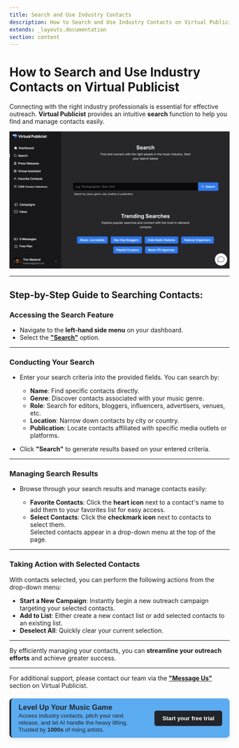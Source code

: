 ```yaml
---
title: Search and Use Industry Contacts 
description: How to Search and Use Industry Contacts on Virtual Publicist
extends: _layouts.documentation
section: content
---
```

# How to Search and Use Industry Contacts on Virtual Publicist

Connecting with the right industry professionals is essential for effective outreach. **Virtual Publicist** provides an intuitive **search** function to help you find and manage contacts easily.

![Alt text](/assets/images/search-contacts-1.png)


---

## Step-by-Step Guide to Searching Contacts:

### Accessing the Search Feature
- Navigate to the **left-hand side menu** on your dashboard.
- Select the **["Search"](https://app.virtualpublicist.ai/search)** option.

---

### Conducting Your Search
- Enter your search criteria into the provided fields. You can search by:

  - **Name**: Find specific contacts directly.
  - **Genre**: Discover contacts associated with your music genre.
  - **Role**: Search for editors, bloggers, influencers, advertisers, venues, etc.
  - **Location**: Narrow down contacts by city or country.
  - **Publication**: Locate contacts affiliated with specific media outlets or platforms.

- Click **"Search"** to generate results based on your entered criteria.

---

### Managing Search Results
- Browse through your search results and manage contacts easily:

  - **Favorite Contacts**: Click the **heart icon** next to a contact's name to add them to your favorites list for easy access.
  - **Select Contacts**: Click the **checkmark icon** next to contacts to select them.  
    Selected contacts appear in a drop-down menu at the top of the page.

---

### Taking Action with Selected Contacts
With contacts selected, you can perform the following actions from the drop-down menu:

- **Start a New Campaign**: Instantly begin a new outreach campaign targeting your selected contacts.
- **Add to List**: Either create a new contact list or add selected contacts to an existing list.
- **Deselect All**: Quickly clear your current selection.

---

By efficiently managing your contacts, you can **streamline your outreach efforts** and achieve greater success.

---

For additional support, please contact our team via the **["Message Us"](https://virtualpublicist.com/contact-us/#)** section on Virtual Publicist.

<div style="background-color: rgb(91, 171, 240); color: rgb(33, 37, 41); border-left: 4px solid rgb(33, 37, 41); border-radius: 8px; padding: 0.8em 1.2em; font-family: Arial, sans-serif; max-width: 1000px; margin: 1.5em auto; box-shadow: 0 3px 10px rgba(0,0,0,0.1); display: flex; align-items: center; justify-content: space-between; gap: 1.5em;">
  <div style="flex: 1;">
    <strong style="font-size: 1.2em;"> Level Up Your Music Game</strong><br>
    <span style="font-size: 0.95em;">
      Access industry contacts, pitch your next release, and let AI handle the heavy lifting.  
      Trusted by <strong> 1000s </strong> of rising artists.
    </span>
  </div>
  <div>
    <a href="https://app.virtualpublicist.ai/login" target="_blank" 
       style="background-color: rgb(33, 37, 41); color: #ffffff; padding: 10px 18px; border-radius: 5px; text-decoration: none; font-weight: bold; font-size: 0.95em;">
      Start your free trial
    </a>
  </div>
</div>